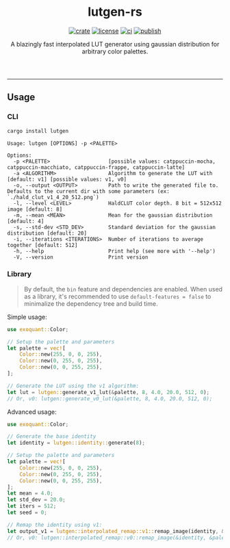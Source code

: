 <header>
    <h1 align="center">lutgen-rs</h1>
    <p align="center">
        <a href="https://crates.io/crates/lutgen"><img alt="crate" src="https://img.shields.io/crates/v/lutgen?style=for-the-badge" /></a>
        <a href="./LICENSE"><img alt="license" src="https://img.shields.io/badge/license-MIT-blue?style=for-the-badge" /></a>
        <a href="https://github.com/ozwaldorf/lutgen-rs/actions/workflows/rust.yml"><img alt="ci" src="https://img.shields.io/github/actions/workflow/status/ozwaldorf/lutgen-rs/rust.yml?label=CI&style=for-the-badge" /></a>
        <a href="https://github.com/ozwaldorf/lutgen-rs/actions/workflows/publish.yml"><img alt="publish" src="https://img.shields.io/github/actions/workflow/status/ozwaldorf/lutgen-rs/publish.yml?label=Publish&style=for-the-badge" /></a>
    </p>
    <p align="center">
        A blazingly fast interpolated LUT generator using gaussian distribution for arbitrary color palettes.
    </p>
</header>

---

## Usage

### CLI

```bash
cargo install lutgen
```

```text
Usage: lutgen [OPTIONS] -p <PALETTE>

Options:
  -p <PALETTE>                   [possible values: catppuccin-mocha, catppuccin-macchiato, catppuccin-frappe, catppuccin-latte]
  -a <ALGORITHM>                 Algorithm to generate the LUT with [default: v1] [possible values: v1, v0]
  -o, --output <OUTPUT>          Path to write the generated file to. Defaults to the current dir with some parameters (ex: `./hald_clut_v1_4_20_512.png`)
  -l, --level <LEVEL>            HaldCLUT color depth. 8 bit = 512x512 image [default: 8]
  -m, --mean <MEAN>              Mean for the gaussian distribution [default: 4]
  -s, --std-dev <STD_DEV>        Standard deviation for the gaussian distribution [default: 20]
  -i, --iterations <ITERATIONS>  Number of iterations to average together [default: 512]
  -h, --help                     Print help (see more with '--help')
  -V, --version                  Print version
```

### Library

> By default, the `bin` feature and dependencies are enabled.
> When used as a library, it's recommended to use `default-features = false` to minimalize the dependency tree and build time.

Simple usage:

```rust
use exoquant::Color;

// Setup the palette and parameters
let palette = vec![
    Color::new(255, 0, 0, 255),
    Color::new(0, 255, 0, 255),
    Color::new(0, 0, 255, 255),
];

// Generate the LUT using the v1 algorithm:
let lut = lutgen::generate_v1_lut(&palette, 8, 4.0, 20.0, 512, 0);
// Or, v0: lutgen::generate_v0_lut(&palette, 8, 4.0, 20.0, 512, 0);
```

Advanced usage:

```rust
use exoquant::Color;

// Generate the base identity
let identity = lutgen::identity::generate(8);

// Setup the palette and parameters
let palette = vec![
    Color::new(255, 0, 0, 255),
    Color::new(0, 255, 0, 255),
    Color::new(0, 0, 255, 255),
];
let mean = 4.0;
let std_dev = 20.0;
let iters = 512;
let seed = 0;

// Remap the identity using v1:
let output_v1 = lutgen::interpolated_remap::v1::remap_image(identity, &palette, mean, std_dev, iters, seed);
// Or, v0: lutgen::interpolated_remap::v0::remap_image(&identity, &palette, mean, std_dev, iters, seed);
```

